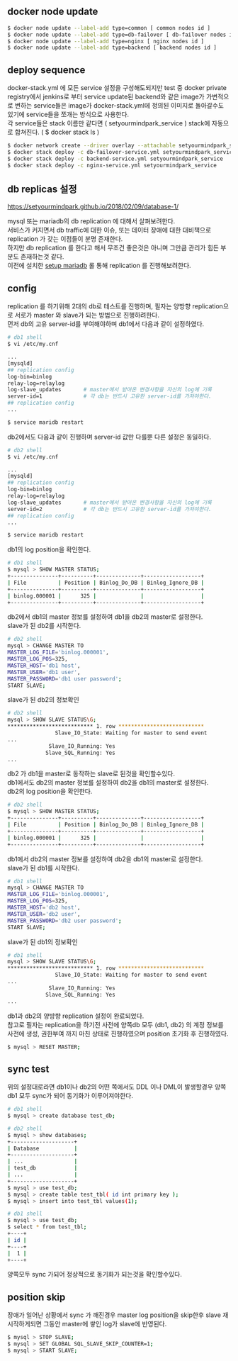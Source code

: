 
## docker node update
``` bash
$ docker node update --label-add type=common [ common nodes id ]
$ docker node update --label-add type=db-failover [ db-failover nodes id ]
$ docker node update --label-add type=nginx [ nginx nodes id ]
$ docker node update --label-add type=backend [ backend nodes id ]
```

## deploy sequence
docker-stack.yml 에 모든 service 설정을 구성해도되지만 test 중 docker private registry에서 jenkins로 부터 service update된 backend와 같은 image가 가변적으로 변하는 service들은 image가 docker-stack.yml에 정의된 이미지로 돌아갈수도 있기에 service들을 쪼개는 방식으로 사용한다.  
각 service들은 stack 이름만 같다면 ( setyourmindpark_service ) stack에 자동으로 합쳐진다. ( $ docker stack ls )
``` bash
$ docker network create --driver overlay --attachable setyourmindpark_service_net  # --attachable option은 container 수동생성시( run ) 수동으로 --network setyourmindpark_service_net 붙여줄수있기위함. 
$ docker stack deploy -c db-failover-service.yml setyourmindpark_service
$ docker stack deploy -c backend-service.yml setyourmindpark_service
$ docker stack deploy -c nginx-service.yml setyourmindpark_service
```

## db replicas 설정 
https://setyourmindpark.github.io/2018/02/09/database-1/   

mysql 또는 mariadb의 db replication 에 대해서 살펴보려한다.  
서비스가 커지면서 db traffic에 대한 이슈, 또는 데이터 장애에 대한 대비책으로 replication 가 갖는 이점들이 분명 존재한다.  
하지만 db replication 를 한다고 해서 무조건 좋은것은 아니며 그만큼 관리가 힘든 부분도 존재하는것 같다.  
이전에 설치한 [setup mariadb](https://setyourmindpark.github.io/2018/02/02/database/) 롤 통해 replication 를 진행해보려한다.  

## config
replication 를 하기위해 2대의 db로 테스트를 진행하며, 필자는 양방향 replication으로 서로가 master 와 slave가 되는 방법으로 진행하려한다.  
먼저 db의 고유 server-id를 부여해야하며 db1에서 다음과 같이 설정하였다.  
``` bash
# db1 shell
$ vi /etc/my.cnf

...
[mysqld]
## replication config
log-bin=binlog
relay-log=relaylog
log-slave_updates       # master에서 받아온 변경사항을 자신의 log에 기록
server-id=1             # 각 db는 반드시 고유한 server-id를 가져야한다.  
## replication config
...

$ service maridb restart
```

db2에서도 다음과 같이 진행하며 server-id 값만 다를뿐 다른 설정은 동일하다.  
``` bash
# db2 shell
$ vi /etc/my.cnf

...
[mysqld]
## replication config
log-bin=binlog
relay-log=relaylog
log-slave_updates       # master에서 받아온 변경사항을 자신의 log에 기록
server-id=2             # 각 db는 반드시 고유한 server-id를 가져야한다.  
## replication config
...

$ service maridb restart
```
db1의 log position을 확인한다.  
``` bash
# db1 shell
$ mysql > SHOW MASTER STATUS;
+---------------+----------+--------------+------------------+
| File          | Position | Binlog_Do_DB | Binlog_Ignore_DB |
+---------------+----------+--------------+------------------+
| binlog.000001 |      325 |              |                  |
+---------------+----------+--------------+------------------+
```

db2에서 db1의 master 정보를 설정하여 db1을 db2의 master로 설정한다.  
slave가 된 db2를 시작한다.  
``` bash
# db2 shell
mysql > CHANGE MASTER TO
MASTER_LOG_FILE='binlog.000001',
MASTER_LOG_POS=325,
MASTER_HOST='db1 host',
MASTER_USER='db1 user',
MASTER_PASSWORD='db1 user password';
START SLAVE;
```
slave가 된 db2의 정보확인 
``` bash
# db2 shell
mysql > SHOW SLAVE STATUS\G;
*************************** 1. row ***************************
               Slave_IO_State: Waiting for master to send event
...                  
             Slave_IO_Running: Yes
            Slave_SQL_Running: Yes
...
```
db2 가 db1을 master로 동작하는 slave로 된것을 확인할수있다.  
db1에서도 db2의 master 정보를 설정하여 db2을 db1의 master로 설정한다.  
db2의 log position을 확인한다.  
``` bash
# db2 shell
$ mysql > SHOW MASTER STATUS;
+---------------+----------+--------------+------------------+
| File          | Position | Binlog_Do_DB | Binlog_Ignore_DB |
+---------------+----------+--------------+------------------+
| binlog.000001 |      325 |              |                  |
+---------------+----------+--------------+------------------+
```

db1에서 db2의 master 정보를 설정하여 db2을 db1의 master로 설정한다.  
slave가 된 db1를 시작한다.  
``` bash
# db1 shell
mysql > CHANGE MASTER TO
MASTER_LOG_FILE='binlog.000001',
MASTER_LOG_POS=325,
MASTER_HOST='db2 host',
MASTER_USER='db2 user',
MASTER_PASSWORD='db2 user password';
START SLAVE;
```
slave가 된 db1의 정보확인 
``` bash
# db1 shell
mysql > SHOW SLAVE STATUS\G;
*************************** 1. row ***************************
               Slave_IO_State: Waiting for master to send event
...                  
             Slave_IO_Running: Yes
            Slave_SQL_Running: Yes
...
```
db1과 db2의 양방향 replication 설정이 완료되었다.  
참고로 필자는 replication을 하기전 사전에 양쪽db 모두 (db1, db2) 의 계정 정보를 사전에 생성, 권한부여 까지 마친 상태로 진행하였으며 position 초기화 후 진행하였다.   
``` bash
$ mysql > RESET MASTER;
```


## sync test
위의 설정대로라면 db1이나 db2의 어떤 쪽에서도 DDL 이나 DML이 발생할경우 양쪽db1 모두 sync가 되어 동기화가 이루어져야한다.  
``` bash
# db1 shell
$ mysql > create database test_db;

# db2 shell
$ mysql > show databases;
+--------------------+
| Database           |
+--------------------+
| ...                |
| test_db            |
| ...                |
+--------------------+
$ mysql > use test_db;
$ mysql > create table test_tbl( id int primary key );
$ mysql > insert into test_tbl values(1);

# db1 shell
$ mysql > use test_db;
$ select * from test_tbl;
+----+
| id |
+----+
|  1 |
+----+
```
양쪽모두 sync 가되어 정상적으로 동기화가 되는것을 확인할수있다.  

## position skip
장애가 일어난 상황에서 sync 가 깨진경우 master log position을 skip한후 slave 재시작하게되면 그동안 master에 쌓인 log가 slave에 반영된다.  
``` bash
$ mysql > STOP SLAVE;
$ mysql > SET GLOBAL SQL_SLAVE_SKIP_COUNTER=1;
$ mysql > START SLAVE;
```